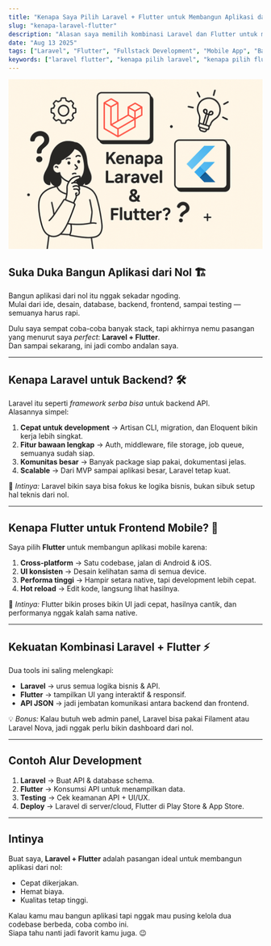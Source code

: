 ```yaml
---
title: "Kenapa Saya Pilih Laravel + Flutter untuk Membangun Aplikasi dari Nol?"
slug: "kenapa-laravel-flutter"
description: "Alasan saya memilih kombinasi Laravel dan Flutter untuk membangun aplikasi dari nol — dari sisi kecepatan, fleksibilitas, hingga efisiensi biaya."
date: "Aug 13 2025"
tags: ["Laravel", "Flutter", "Fullstack Development", "Mobile App", "Backend API", "Cross Platform"]
keywords: ["laravel flutter", "kenapa pilih laravel", "kenapa pilih flutter", "membangun aplikasi dari nol", "laravel untuk backend", "flutter untuk mobile"]
---
```


![Ilustrasi Laravel dan Flutter](laravel-flutter-illustration.png)

## Suka Duka Bangun Aplikasi dari Nol 🏗️

Bangun aplikasi dari nol itu nggak sekadar ngoding.  
Mulai dari ide, desain, database, backend, frontend, sampai testing — semuanya harus rapi.  

Dulu saya sempat coba-coba banyak stack, tapi akhirnya nemu pasangan yang menurut saya *perfect*: **Laravel + Flutter**.  
Dan sampai sekarang, ini jadi combo andalan saya.

---

## Kenapa Laravel untuk Backend? 🛠️

Laravel itu seperti *framework serba bisa* untuk backend API.  
Alasannya simpel:

1. **Cepat untuk development** → Artisan CLI, migration, dan Eloquent bikin kerja lebih singkat.
2. **Fitur bawaan lengkap** → Auth, middleware, file storage, job queue, semuanya sudah siap.
3. **Komunitas besar** → Banyak package siap pakai, dokumentasi jelas.
4. **Scalable** → Dari MVP sampai aplikasi besar, Laravel tetap kuat.

📌 *Intinya:* Laravel bikin saya bisa fokus ke logika bisnis, bukan sibuk setup hal teknis dari nol.

---

## Kenapa Flutter untuk Frontend Mobile? 📱

Saya pilih **Flutter** untuk membangun aplikasi mobile karena:

1. **Cross-platform** → Satu codebase, jalan di Android & iOS.
2. **UI konsisten** → Desain kelihatan sama di semua device.
3. **Performa tinggi** → Hampir setara native, tapi development lebih cepat.
4. **Hot reload** → Edit kode, langsung lihat hasilnya.

📌 *Intinya:* Flutter bikin proses bikin UI jadi cepat, hasilnya cantik, dan performanya nggak kalah sama native.

---

## Kekuatan Kombinasi Laravel + Flutter ⚡

Dua tools ini saling melengkapi:
- **Laravel** → urus semua logika bisnis & API.
- **Flutter** → tampilkan UI yang interaktif & responsif.
- **API JSON** → jadi jembatan komunikasi antara backend dan frontend.

💡 *Bonus:* Kalau butuh web admin panel, Laravel bisa pakai Filament atau Laravel Nova, jadi nggak perlu bikin dashboard dari nol.

---

## Contoh Alur Development

1. **Laravel** → Buat API & database schema.
2. **Flutter** → Konsumsi API untuk menampilkan data.
3. **Testing** → Cek keamanan API + UI/UX.
4. **Deploy** → Laravel di server/cloud, Flutter di Play Store & App Store.

---

## Intinya

Buat saya, **Laravel + Flutter** adalah pasangan ideal untuk membangun aplikasi dari nol:
- Cepat dikerjakan.
- Hemat biaya.
- Kualitas tetap tinggi.

Kalau kamu mau bangun aplikasi tapi nggak mau pusing kelola dua codebase berbeda, coba combo ini.  
Siapa tahu nanti jadi favorit kamu juga. 😉
